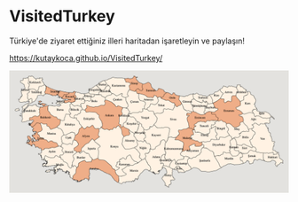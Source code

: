 # VisitedTurkey

Türkiye'de ziyaret ettiğiniz illeri haritadan işaretleyin ve paylaşın!

https://kutaykoca.github.io/VisitedTurkey/

![image](images/visitedturkey.png)
